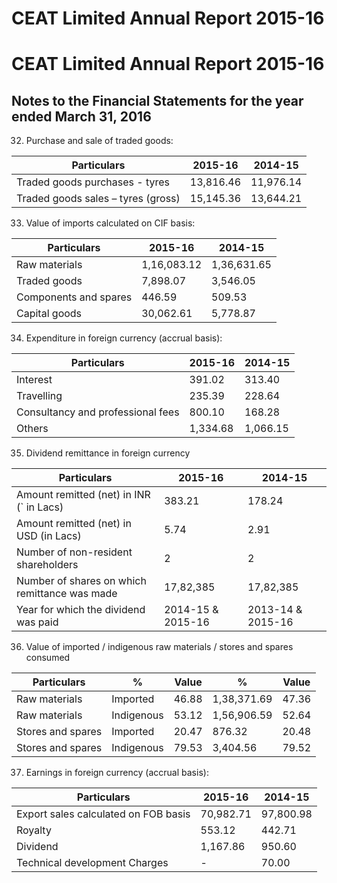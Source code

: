 # CEAT Limited Annual Report 2015-16

# CEAT Limited Annual Report 2015-16

## Notes to the Financial Statements for the year ended March 31, 2016

32. Purchase and sale of traded goods:

|Particulars|2015-16|2014-15|
|---|---|---|
|Traded goods purchases - tyres|13,816.46|11,976.14|
|Traded goods sales – tyres (gross)|15,145.36|13,644.21|

33. Value of imports calculated on CIF basis:

|Particulars|2015-16|2014-15|
|---|---|---|
|Raw materials|1,16,083.12|1,36,631.65|
|Traded goods|7,898.07|3,546.05|
|Components and spares|446.59|509.53|
|Capital goods|30,062.61|5,778.87|

34. Expenditure in foreign currency (accrual basis):

|Particulars|2015-16|2014-15|
|---|---|---|
|Interest|391.02|313.40|
|Travelling|235.39|228.64|
|Consultancy and professional fees|800.10|168.28|
|Others|1,334.68|1,066.15|

35. Dividend remittance in foreign currency

|Particulars|2015-16|2014-15|
|---|---|---|
|Amount remitted (net) in INR (` in Lacs)|383.21|178.24|
|Amount remitted (net) in USD (in Lacs)|5.74|2.91|
|Number of non-resident shareholders|2|2|
|Number of shares on which remittance was made|17,82,385|17,82,385|
|Year for which the dividend was paid|2014-15 & 2015-16|2013-14 & 2015-16|

36. Value of imported / indigenous raw materials / stores and spares consumed

|Particulars|%|Value|%|Value|
|---|---|---|---|---|
|Raw materials|Imported|46.88|1,38,371.69|47.36|1,54,341.85|
|Raw materials|Indigenous|53.12|1,56,906.59|52.64|1,71,557.16|
|Stores and spares|Imported|20.47|876.32|20.48|866.77|
|Stores and spares|Indigenous|79.53|3,404.56|79.52|3,364.96|

37. Earnings in foreign currency (accrual basis):

|Particulars|2015-16|2014-15|
|---|---|---|
|Export sales calculated on FOB basis|70,982.71|97,800.98|
|Royalty|553.12|442.71|
|Dividend|1,167.86|950.60|
|Technical development Charges|-|70.00|